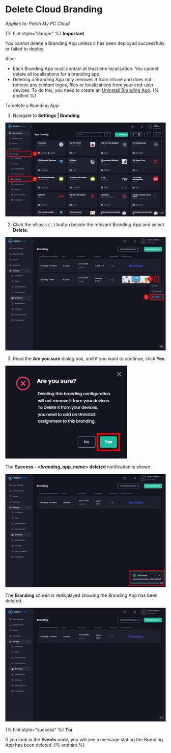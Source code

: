 # Delete Cloud Branding

_Applies to: Patch My PC Cloud_

{% hint style="danger" %}
**Important**

You cannot delete a Branding App unless it has been deployed successfully or failed to deploy.

Also:

* Each Branding App must contain at least one localization. You cannot delete all localizations for a branding app.
* Deleting a Branding App only removes it from Intune and does not remove any custom logos, files or localizations from your end-user devices. To do this, you need to create an [Uninstall Branding App](uninstall-cloud-branding.md).
{% endhint %}

To delete a Branding App:

1. Navigate to **Settings | Branding**

![Navigating to &#x22;Settings | Branding&#x22;](/_images/image%20%282506%29.png "Navigating to &#x22;Settings | Branding&#x22;")

2. Click the ellipsis (`⋮`) button beside the relevant Branding App and select **Delete**.

![Selecting &#x22;Delete&#x22; from the ellipsis menu](/_images/image%20%282676%29.png "Selecting &#x22;Delete&#x22; from the ellipsis menu")

3. Read the **Are you sure** dialog box, and if you want to continue, click **Yes**.

![&#x22;Are you sure&#x22; dialog box](/_images/image%20%282508%29.png "&#x22;Are you sure&#x22; dialog box")

The **Success - <**_**branding\_app\_name**_**> deleted** notification is shown.

![](/_images/image%20%282677%29.png "")

The **Branding** screen is redisplayed showing the Branding App has been  deleted.

![&#x22;Branding&#x22; screen is redisplayed showing the branding app has been  deleted.](/_images/image%20%282678%29.png "&#x22;Branding&#x22; screen is redisplayed showing the branding app has been  deleted.")

{% hint style="success" %}
**Tip**

If you look in the **Events** node, you will see a message stating the Branding App has been deleted.
{% endhint %}
